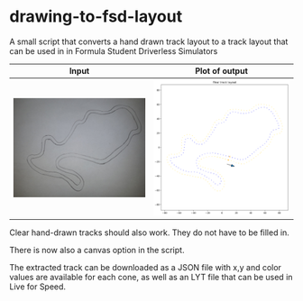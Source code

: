 # drawing-to-fsd-layout

A small script that converts a hand drawn track layout to a track layout that can be used in in Formula Student Driverless Simulators

<!-- It will turn this image ![before](media/before.png) into this ![after](media/after.png) -->
<!-- Table with before and after images side by side -->
| Input | Plot of output |
| --- | --- |
| ![before](media/before.png) | ![after](media/after.png) |

Clear hand-drawn tracks should also work. They do not have to be filled in.

There is now also a canvas option in the script.

The extracted track can be downloaded as a JSON file with x,y and color values are available for each cone, as well as an LYT file that can be used in Live for Speed.
